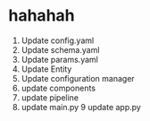 # hahahah

1. Update config.yaml
2. Update schema.yaml 
3. Update params.yaml
4. Update Entity
5. Update configuration manager
6. update components 
7. update pipeline
8. update main.py
9 update app.py